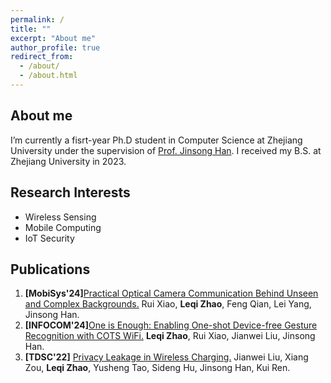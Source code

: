 ```yaml
---
permalink: /
title: ""
excerpt: "About me"
author_profile: true
redirect_from: 
  - /about/
  - /about.html
---
```



About me
------
I’m currently a fisrt-year Ph.D student in Computer Science at Zhejiang University under the supervision of [Prof. Jinsong Han](https://person.zju.edu.cn/en/hanjinsong). I received my B.S. at Zhejiang University in 2023.


Research Interests
------
-  Wireless Sensing
-  Mobile Computing
-  IoT Security


Publications
------
1. **[MobiSys'24]**[Practical Optical Camera Communication Behind Unseen and Complex Backgrounds.](https://7rem0r.github.io/files/WinkLink-MOBISYS24.pdf) Rui Xiao, **Leqi Zhao**, Feng Qian, Lei Yang, Jinsong Han.
1. **[INFOCOM'24]**[One is Enough: Enabling One-shot Device-free Gesture Recognition with COTS WiFi.](https://7rem0r.github.io/files/OneSense-INFOCOM24.pdf) **Leqi Zhao**, Rui Xiao, Jianwei Liu, Jinsong Han.
1. **[TDSC'22]** [Privacy Leakage in Wireless Charging.](https://7rem0r.github.io/files/EM_Surfing-TDSC22.pdf) Jianwei Liu, Xiang Zou, **Leqi Zhao**, Yusheng Tao, Sideng Hu, Jinsong Han, Kui Ren.


